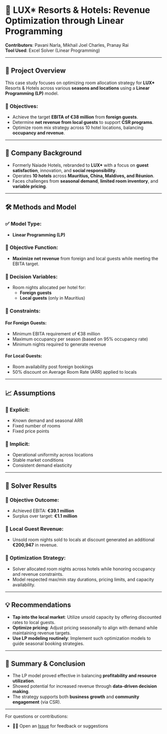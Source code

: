 # 🏨 LUX* Resorts & Hotels: Revenue Optimization through Linear Programming

**Contributors**: Pavani Narla, Mikhail Joel Charles, Pranay Rai  
**Tool Used**: Excel Solver (Linear Programming)

---

## 📘 Project Overview

This case study focuses on optimizing room allocation strategy for **LUX\*** Resorts & Hotels across various **seasons and locations** using a **Linear Programming (LP)** model.

### 🎯 Objectives:
- Achieve the target **EBITA of €38 million** from **foreign guests**.
- Determine **net revenue from local guests** to support **CSR programs**.
- Optimize room mix strategy across 10 hotel locations, balancing **occupancy and revenue**.

---

## 🏨 Company Background

- Formerly Naiade Hotels, rebranded to **LUX\*** with a focus on **guest satisfaction**, innovation, and **social responsibility**.
- Operates **10 hotels** across **Mauritius, China, Maldives, and Réunion**.
- Faces challenges from **seasonal demand**, **limited room inventory**, and **variable pricing**.

---

## 🛠️ Methods and Model

### ✅ Model Type:
- **Linear Programming (LP)**

### 🎯 Objective Function:
- **Maximize net revenue** from foreign and local guests while meeting the EBITA target.

### 🧮 Decision Variables:
- Room nights allocated per hotel for:
  - **Foreign guests**
  - **Local guests** (only in Mauritius)

### 🔐 Constraints:
#### For Foreign Guests:
- Minimum EBITA requirement of €38 million
- Maximum occupancy per season (based on 95% occupancy rate)
- Minimum nights required to generate revenue

#### For Local Guests:
- Room availability post foreign bookings
- 50% discount on Average Room Rate (ARR) applied to locals

---

## 📈 Assumptions

### 🔹 Explicit:
- Known demand and seasonal ARR
- Fixed number of rooms
- Fixed price points

### 🔹 Implicit:
- Operational uniformity across locations
- Stable market conditions
- Consistent demand elasticity

---

## 🧮 Solver Results

### 🔸 Objective Outcome:
- Achieved EBITA: **€39.1 million**
- Surplus over target: **€1.1 million**

### 🔸 Local Guest Revenue:
- Unsold room nights sold to locals at discount generated an additional **€200,947** in revenue.

### 🔸 Optimization Strategy:
- Solver allocated room nights across hotels while honoring occupancy and revenue constraints.
- Model respected max/min stay durations, pricing limits, and capacity availability.

---

## 💡 Recommendations

- **Tap into the local market**: Utilize unsold capacity by offering discounted rates to local guests.
- **Optimize pricing**: Adjust pricing seasonally to align with demand while maintaining revenue targets.
- **Use LP modeling routinely**: Implement such optimization models to guide seasonal booking strategies.

---

## 🧾 Summary & Conclusion

- The LP model proved effective in balancing **profitability and resource utilization**.
- Showed potential for increased revenue through **data-driven decision making**.
- The strategy supports both **business growth** and **community engagement** (via CSR).

---

For questions or contributions:
- 🧑‍💻 Open an [Issue](https://github.com/npavani10/Data-Driven-Decision-Making-for-LUX-Resorts-A-Linear-Programming-Approach/issues) for feedback or suggestions
